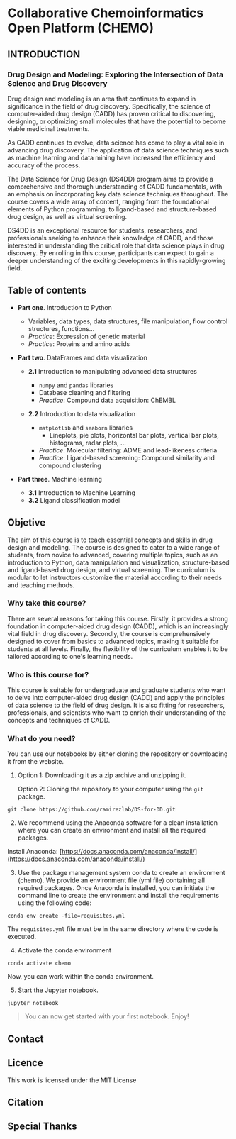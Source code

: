 # Collaborative Chemoinformatics Open Platform (CHEMO)

## INTRODUCTION
### Drug Design and Modeling: Exploring the Intersection of Data Science and Drug Discovery
Drug design and modeling is an area that continues to expand in significance in the field of drug discovery. Specifically, the science of computer-aided drug design (CADD) has proven critical to discovering, designing, or optimizing small molecules that have the potential to become viable medicinal treatments.

As CADD continues to evolve, data science has come to play a vital role in advancing drug discovery. The application of data science techniques such as machine learning and data mining have increased the efficiency and accuracy of the process.

The Data Science for Drug Design (DS4DD) program aims to provide a comprehensive and thorough understanding of CADD fundamentals, with an emphasis on incorporating key data science techniques throughout. The course covers a wide array of content, ranging from the foundational elements of Python programming, to ligand-based and structure-based drug design, as well as virtual screening.

DS4DD is an exceptional resource for students, researchers, and professionals seeking to enhance their knowledge of CADD, and those interested in understanding the critical role that data science plays in drug discovery. By enrolling in this course, participants can expect to gain a deeper understanding of the exciting developments in this rapidly-growing field.

## Table of contents
- **Part one**. Introduction to Python
  - Variables, data types, data structures, file manipulation, flow control structures, functions...
  - *Practice*: Expression of genetic material
  - *Practice*: Proteins and amino acids

- **Part two**. DataFrames and data visualization
  - **2.1** Introduction to manipulating advanced data structures
      - `numpy` and `pandas` libraries
      - Database cleaning and filtering 
      - *Practice*: Compound data acquisition: ChEMBL
      
  - **2.2** Introduction to data visualization
      - `matplotlib` and `seaborn` libraries
        - Lineplots, pie plots, horizontal bar plots, vertical bar plots, histograms, radar plots, ...
      - *Practice*: Molecular filtering: ADME and lead-likeness criteria
      - *Practice*: Ligand-based screening: Compound similarity and compound clustering
- **Part three**. Machine learning
  - **3.1** Introduction to Machine Learning
  - **3.2** Ligand classification model
       
## Objetive
The aim of this course is to teach essential concepts and skills in drug design and modeling. The course is designed to cater to a wide range of students, from novice to advanced, covering multiple topics, such as an introduction to Python, data manipulation and visualization, structure-based and ligand-based drug design, and virtual screening. The curriculum is modular to let instructors customize the material according to their needs and teaching methods.

### Why take this course?
There are several reasons for taking this course. Firstly, it provides a strong foundation in computer-aided drug design (CADD), which is an increasingly vital field in drug discovery. Secondly, the course is comprehensively designed to cover from basics to advanced topics, making it suitable for students at all levels. Finally, the flexibility of the curriculum enables it to be tailored according to one's learning needs.

### Who is this course for?

This course is suitable for undergraduate and graduate students who want to delve into computer-aided drug design (CADD) and apply the principles of data science to the field of drug design. It is also fitting for researchers, professionals, and scientists who want to enrich their understanding of the concepts and techniques of CADD.

### What do you need?

You can use our notebooks by either cloning the repository or downloading it from the website.

1. Option 1: Downloading it as a zip archive and unzipping it.

   Option 2: Cloning the repository to your computer using the `git` package.
   
```console
git clone https://github.com/ramirezlab/DS-for-DD.git
```

2. We recommend using the Anaconda software for a clean installation where you can create an environment and install all the required packages.

Install Anaconda: [https://docs.anaconda.com/anaconda/install/](https://docs.anaconda.com/anaconda/install/)

3. Use the package management system conda to create an environment (chemo). We provide an environment file (yml file) containing all required packages. Once Anaconda is installed, you can initiate the command line to create the environment and install the requirements using the following code:

```console
conda env create -file=requisites.yml
```

The `requisites.yml` file must be in the same directory where the code is executed.

4.  Activate the conda environment
```console
conda activate chemo
```
Now, you can work within the conda environment.

5. Start the Jupyter notebook.
```console
jupyter notebook
```
>You can now get started with your first notebook. Enjoy!

## Contact


## Licence
This work is licensed under the MIT License

## Citation

## Special Thanks



